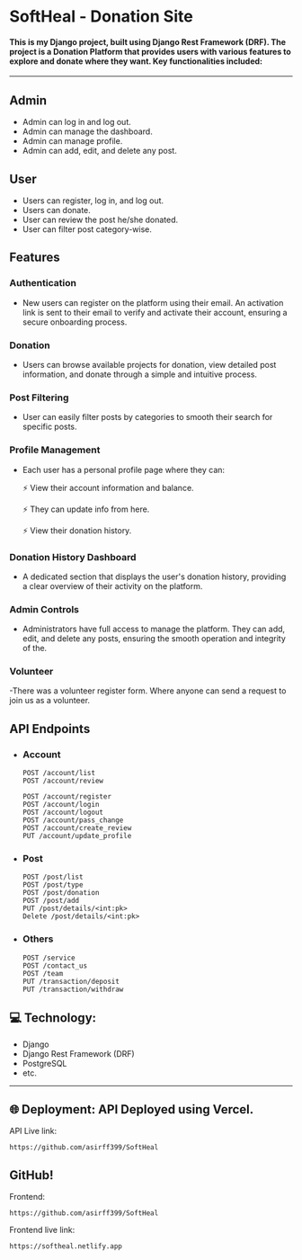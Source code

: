 # SoftHeal - Donation Site 

#### This is my Django project, built using Django Rest Framework (DRF). The project is a Donation Platform that provides users with various features to explore and donate where they want. Key functionalities included:
---
## Admin

- Admin can log in and log out.
- Admin can manage the dashboard.
- Admin can manage profile.
- Admin can add, edit, and delete any post.

## User

- Users can register, log in, and log out.
- Users can donate.
- User can review the post he/she donated.
- User can filter post category-wise.

## Features

### Authentication

- New users can register on the platform using their email. An activation link is sent to their email to verify and activate their account, ensuring a secure onboarding process.

### Donation

- Users can browse available projects for donation, view detailed post information, and donate through a simple and intuitive process.

### Post Filtering

- User can easily filter posts by categories to smooth their search for specific posts.

### Profile Management

- Each user has a personal profile page where they can:

     ⚡ View their account information and balance.
  
     ⚡ They can update info from here.
    
     ⚡ View their donation history.

### Donation History Dashboard

- A dedicated section that displays the user's donation history, providing a clear overview of their activity on the platform.

### Admin Controls

- Administrators have full access to manage the platform. They can add, edit, and delete any posts, ensuring the smooth operation and integrity of the.

### Volunteer

-There was a volunteer register form. Where anyone can send a request to join us as a volunteer.

## API Endpoints

- ### Account

      POST /account/list
      POST /account/review
  
      POST /account/register
      POST /account/login
      POST /account/logout
      POST /account/pass_change
      POST /account/create_review
      PUT /account/update_profile

- ### Post

      POST /post/list
      POST /post/type
      POST /post/donation
      POST /post/add
      PUT /post/details/<int:pk>
      Delete /post/details/<int:pk>
  
- ### Others

      POST /service
      POST /contact_us
      POST /team
      PUT /transaction/deposit
      PUT /transaction/withdraw




## 💻 Technology: 

- Django
- Django Rest Framework (DRF)
- PostgreSQL
- etc.

---

## 🌐 Deployment: API Deployed using Vercel.
API Live link: 

    https://github.com/asirff399/SoftHeal

## GitHub!
Frontend: 

    https://github.com/asirff399/SoftHeal

Frontend live link:

    https://softheal.netlify.app

    

